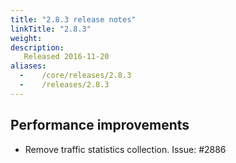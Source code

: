 ```yaml
---
title: "2.8.3 release notes"
linkTitle: "2.8.3"
weight:
description:
   Released 2016-11-20
aliases:
  -    /core/releases/2.8.3
  -    /releases/2.8.3
---
```


## Performance improvements

- Remove traffic statistics collection. Issue: #2886
